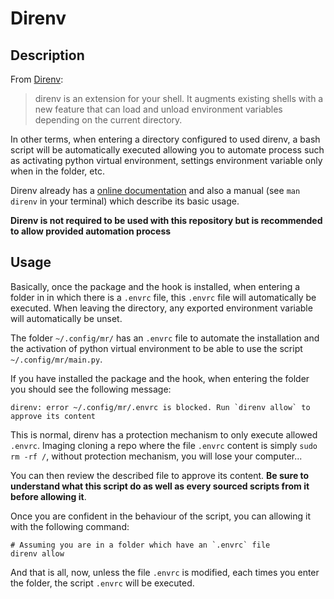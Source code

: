 # Direnv

## Description

From [Direnv][direnv]:

> direnv is an extension for your shell. It augments existing shells with a new
> feature that can load and unload environment variables depending on the current
> directory.

In other terms, when entering a directory configured to used direnv, a bash
script will be automatically executed allowing you to automate process such as
activating python virtual environment, settings environment variable only when
in the folder, etc.

Direnv already has a [online documentation][direnv] and also a manual (see `man
direnv` in your terminal) which describe its basic usage.

**Direnv is not required to be used with this repository but is recommended to
allow provided automation process**

## Usage

Basically, once the package and the hook is installed, when entering a folder in
in which there is a `.envrc` file, this `.envrc` file will automatically be
executed. When leaving the directory, any exported environment variable will
automatically be unset.

The folder `~/.config/mr/` has an `.envrc` file to automate the installation and
the activation of python virtual environment to be able to use the script
`~/.config/mr/main.py`.

If you have installed the package and the hook, when entering the folder you
should see the following message:

```
direnv: error ~/.config/mr/.envrc is blocked. Run `direnv allow` to approve its content
```

This is normal, direnv has a protection mechanism to only execute allowed
`.envrc`. Imaging cloning a repo where the file `.envrc` content is simply `sudo
rm -rf /`, without protection mechanism, you will lose your computer...

You can then review the described file to approve its content. **Be sure to
understand what this script do as well as every sourced scripts from it before
allowing it**.

Once you are confident in the behaviour of the script, you can allowing it with
the following command:

```
# Assuming you are in a folder which have an `.envrc` file
direnv allow
```

And that is all, now, unless the file `.envrc` is modified, each times you enter
the folder, the script `.envrc` will be executed.

[direnv]: https://direnv.net/
